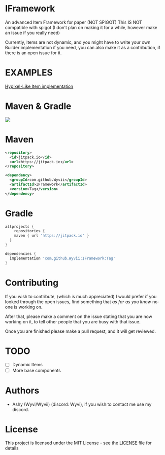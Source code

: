 # IFramework
An advanced Item Framework for paper (NOT SPIGOT)
This IS NOT compatible with spigot (I don't plan on making it for a while, however make an issue if you really need)

Currently, Items are not dynamic, and you might have to write your own Builder implementation if you need, you can also make it as a contribution, if there is an open issue for it.

# EXAMPLES
[Hypixel-Like Item implementation](https://github.com/Wyvii/IFramework/tree/master/examples)

# Maven & Gradle
[![](https://jitpack.io/v/Wyvii/IFramework.svg)](https://jitpack.io/#Wyvii/IFramework)

# Maven

```xml
<repository>
  <id>jitpack.io</id>
  <url>https://jitpack.io</url>
</repository>
```

```xml
<dependency>
  <groupId>com.github.Wyvii</groupId>
  <artifactId>IFramework</artifactId>
  <version>Tag</version>
</dependency>
```

# Gradle

```groovy
allprojects {
    repositories {
    maven { url 'https://jitpack.io' }
  }
}
```

```groovy
dependencies {
  implementation 'com.github.Wyvii:IFramework:Tag'
}
```

# Contributing

If you wish to contribute, (which is much appreciated) I would prefer if you
looked through the open issues, find something that *as far as you know* no-one is working on.

After that, please make a comment on the issue stating that you are now working on it,
to tell other people that you are busy with that issue.

Once you are finished please make a pull request, and it will get reviewed.

# TODO
- [ ] Dynamic Items
- [ ] More base components

# Authors
- Ashy (Wyvi/Wyvii) (discord: Wyvi), if you wish to contact me use my discord.
# License

This project is licensed under the MIT License - see the [LICENSE](LICENSE) file for details

